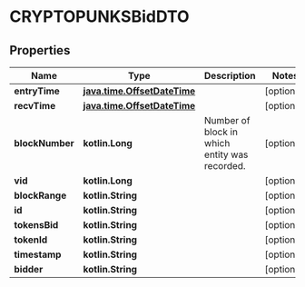 
# CRYPTOPUNKSBidDTO

## Properties
Name | Type | Description | Notes
------------ | ------------- | ------------- | -------------
**entryTime** | [**java.time.OffsetDateTime**](java.time.OffsetDateTime.md) |  |  [optional]
**recvTime** | [**java.time.OffsetDateTime**](java.time.OffsetDateTime.md) |  |  [optional]
**blockNumber** | **kotlin.Long** | Number of block in which entity was recorded. |  [optional]
**vid** | **kotlin.Long** |  |  [optional]
**blockRange** | **kotlin.String** |  |  [optional]
**id** | **kotlin.String** |  |  [optional]
**tokensBid** | **kotlin.String** |  |  [optional]
**tokenId** | **kotlin.String** |  |  [optional]
**timestamp** | **kotlin.String** |  |  [optional]
**bidder** | **kotlin.String** |  |  [optional]



